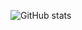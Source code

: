 ![GitHub stats](https://github-readme-stats.vercel.app/api?username=phoo8651&theme=blue-green&show_icons=true)
